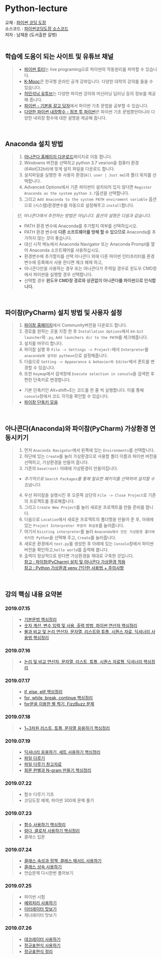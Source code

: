 ﻿# Python-lecture 

교재 : [파이썬 코딩 도장](https://dojang.io/course/view.php?id=7)  
소스코드 : [파이썬코딩도장 소스코드](https://github.com/namjaeyoon/python.dojang)  
저자 : 남재윤 (도서출판 길벗)  
<br>

## 학습에 도움이 되는 사이트 및 유튜브 채널
 > + [파이썬 튜터](http://pythontutor.com/live.html#mode=edit)는 live programing으로 파이썬의 작동원리를 파악할 수 있습니다.   
 > + [K-Mooc](http://www.kmooc.kr/)은 한국형 온라인 공개 강좌입니다. 다양한 대학의 강의를 들을 수 있습니다.  
 > + [허민석님 유투브](https://www.youtube.com/user/TheEasyoung/videos)는 다양한 파이썬 강의와 머신러닝 딥러닝 등의 정보를 제공해 줍니다.
 > + [파이썬 - 기본을 갈고 닦자](https://wikidocs.net/book/search/result/1553)에서 파이썬 기초 문법을 공부할 수 있습니다.
 > + [다양한 파이썬 내장함수 - 점프 투 파이썬](https://wikidocs.net/32)은 파이썬 기초 문법뿐만아니라 다양한 내외장 함수에 대한 설명을 제공해 줍니다.  
 <br>
 
## Anaconda 설치 방법
 > 1. [아나콘다 홈페이지 다운로드](https://www.anaconda.com/distribution/)페이지로 이동 합니다.
 > 2. Windowns 버전을 선택하고 python 3.7 vesrion을 컴퓨터 환경(64bit|32bit)에 맞게 설치 파일을 다운로드 합니다. 
 > 3. 설치파일을 실행한 후 사용자 환경(`All user | Just me`)과 폴더 위치를 선택합니다.
 > 4. Advanced Options에서 기존 파이썬이 설치되어 있지 않다면 `Register Anaconda as the system python 3.7`옵션을 선택합니다.
 > 5. 그리고 `Add Anaconda to the system PATH enviroment variable` 옵션으로 (시스템)환경변수를 자동으로 설정해주고 `install`합니다.  
 
 > *단, 아나콘다에서 추천하는 방법은 아닙니다. 옵션의 설명은 다음과 같습니다.*
 > - PATH 환경 변수에 Anaconda를 추가할지 여부를 선택하십시오. 
 > - PATH 환경 변수에 **다른 소프트웨어를 방해 할 수 있으므로** Anaconda를 추가하지 않는 것이 좋습니다. 
 > - 대신 시작 메뉴에서 Anaconda Navigator 또는 Anaconda Prompt를 열어 Anaconda 소프트웨어를 사용하십시오.
 > - 환경변수에 추가할지를 선택 아나콘다 외에 다른 파이썬 인터프리터를 환경변수에 등록해서 사용 한다면 체크 해제 하고,
 > - 아나콘다만을 사용하는 경우 또는 아나콘다가 주력일 경우로 윈도우 CMD창에서 파이썬을 실행할 경우 선택합니다. 
 > - 선택할 경우 **윈도우 CMD창 경로와 상관없이 아나콘다를 파이썬으로 인식합니다.** 
 <br>
 
## 파이참(PyCharm) 설치 방법 및 사용자 설정
 > 1. [파이참 홈페이지](https://www.jetbrains.com/pycharm/download/#section=windows)에서 Community버전을 다운로드 합니다.
 > 2. 경로를 원하는 곳을 지정 한 후 `Installation Options`에서 `64-bit launcher`와 `.py`, `Add launchers dir to the PATH`를 체크해줍니다.
 > 3. 설치를 마무리 합니다.
 > 4. 파이참 실행 후 `File -> Settings -> Project:`에서 `Interpreter`를 `anaconda에 설치된 pytheon`으로 설정해줍니다.
 > 5. 다음으로 `Setting -> Appearance & behavior와 Editor`에서 폰트를 변경할 수 있습니다.
 > 6. 또한 `Keymap`에서 검색창에 `Execute selection in console`을 검색한 후 편한 단축키로 변경합니다.
 > + 기본 단축키인 Alt+shift+E는 코드를 한 줄 씩 실행합니다. 이를 통해 `console`창에서 코드 각각을 확인할 수 있습니다.  
 > + [파이참 단축키 모음](https://m.blog.naver.com/PostView.nhnblogId=passion053&logNo=220684364208&proxyReferer=https%3A%2F%2Fwww.google.com%2F)  
 <br>
 
## 아나콘다(Anaconda)와 파이참(PyCharm) 가상환경 연동시키기
 > 1. 먼저 `Anaconda Navigator`에서 왼쪽에 있는 `Environments`를 선택합니다. 
 > 2. 하단에 있는 `Create`를 눌러 가상환경으로 사용할 폴더 이름과 파이썬 버전을 선택하고, 가상환경을 만들어 줍니다.
 > 3. 기존의 `base(root)` 아래에 가상환경이 만들어집니다. 
 > - *추가적으로 `Search Packages`를 통해 필요한 패키지를 선택하여 설치할 수 있습니다.*
 > 4. 우선 파이참을 실행시킨 후 오른쪽 상단의 `File -> Close Project`로 기존의 프로젝트롤 종료해줍니다.
 > 5. 그리고 `Create New Project`를 눌러 새로운 프로젝트를 만들 준비를 합니다.
 > 6. 다음으로 `Location`에서 새로운 프로젝트의 폴더명을 만들어 준 후, 아래에 있는 `Project Interpreter 부분의 화살표`를 눌러줍니다.
 > 7. 여기서 `Existing interpreter`를 눌러 `Anaconda에서 만든 가상환경 폴더에 위치한 Python`을 선택해 주고, `Create`를 눌러줍니다.
 > 8. 새로운 환경에서 `test.py`를 생성한 후 아래에 있는 `Console`창에서 파이썬 버전을 확인하고,`hello world`를 출력해 봅니다.
 > 9. 출력이 정상적으로 된다면 가상환경을 제대로 구축한 것입니다.  
 > [참고 : 파이참(PyCharm) 설치 및 아나콘다 가상환경 적용](https://bradbury.tistory.com/63)  
 > [참고 : Python 가상환경 venv 간단한 사용법 + 주의사항](https://seolin.tistory.com/96)  
<br>

## 강의 핵심 내용 요약본   
### **2019.07.15**  
 > - [기본문법 핵심정리](https://dojang.io/mod/page/view.php?id=2168)  
 > - [숫자 계산, 변수 입력 및 사용, 출력 방법, 파이썬 연산자 핵심정리](https://dojang.io/mod/page/view.php?id=2189)
 > - [불과 비교 및 논리 연산자, 문자열, 리스트와 튜플, 시퀀스 자료, 딕셔너리 사용법 핵심정리](https://dojang.io/mod/page/view.php?id=2218)

### **2019.07.16**
 > - [논리 및 비교 연산자, 문자열, 리스트, 튜플, 시퀀스 자료형, 딕셔너리 핵심정리](https://dojang.io/mod/page/view.php?id=2218) 

### **2019.07.17**
 > - [if, else, elif 핵심정리](https://dojang.io/mod/page/view.php?id=2239)
 > - [for, while, break, continue 핵심정리](https://dojang.io/mod/page/view.php?id=2279)
 > - [for문을 이용한 별 찍기, FizzBuzz 문제](https://dojang.io/mod/page/view.php?id=2259)
### **2019.07.18**
 > - [1~3차원 리스트, 튜플, 문자열 응용하기 핵심정리](https://dojang.io/mod/page/view.php?id=2305)
### **2019.07.19**
 > - [딕셔너리 응용하기, 세트 사용하기 핵심정리](https://dojang.io/mod/page/view.php?id=2323)
 > - [파일 다루기](https://dojang.io/mod/page/view.php?id=2325)  
 > - [파일 다루기 참고자료](https://godoftyping.wordpress.com/2017/07/01/python-%ED%8C%8C%EC%9D%BC-%EB%94%94%EB%A0%89%ED%84%B0%EB%A6%AC-%EC%A1%B0%EC%9E%91/)  
 > - [회문 판별과 N-gram 만들기 핵심정리](https://dojang.io/mod/page/view.php?id=2335)
### **2019.07.22**
 > - 함수 다루기 기초
 > - 코딩도장 예제, 파이썬 300제 문제 풀기 
### **2019.07.23**
 > - [함수 사용하기 핵심정리](https://dojang.io/mod/page/view.php?id=2357)
 > - [람다, 클로저 사용하기 핵심정리](https://dojang.io/mod/page/view.php?id=2370)
 > - 클래스 입문  
### **2019.07.24**
 > - [클래스 속성과 정책, 클래스 메서드 사용하기](https://dojang.io/mod/page/view.php?id=2378)  
 > - [클래스 상속 사용하기](https://dojang.io/mod/page/view.php?id=2384)  
 > - 연습문제 다시한번 풀어보기  
### **2019.07.25**
 > - 파이썬 시험
 > - [예외처리 사용하기](https://dojang.io/mod/page/view.php?id=2398)
 > - [이터레이터 맛보기](https://dojang.io/mod/page/view.php?id=2405) 
 > - 제너레이터 맛보기 
### **2019.07.26**
 > - [데코레이터 사용하기](https://dojang.io/mod/page/view.php?id=2427)  
 > - [정규표현식 사용하기](https://dojang.io/mod/page/view.php?id=2435)  
 > - [정규표현식 정리](https://whatisthenext.tistory.com/116)  
 
